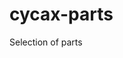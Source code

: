 <!--
SPDX-FileCopyrightText: 2025 Tsolo.io

SPDX-License-Identifier: Apache-2.0
-->

# cycax-parts
Selection of parts
